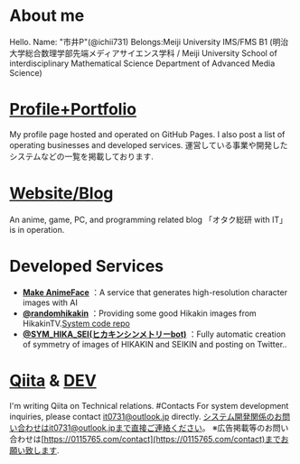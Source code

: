# About me
Hello.
Name: "市井P"(@ichii731)
Belongs:Meiji University IMS/FMS B1
(明治大学総合数理学部先端メディアサイエンス学科 / Meiji University School of interdisciplinary Mathematical Science Department of Advanced Media Science)


# [Profile+Portfolio](https://tomox0115.github.io/)
My profile page hosted and operated on GitHub Pages.
I also post a list of operating businesses and developed services.
運営している事業や開発したシステムなどの一覧を掲載しております.
# [Website/Blog](https://0115765.com/)
An anime, game, PC, and programming related blog 「オタク総研 with IT」 is in operation.
# Developed Services
- **[Make AnimeFace](https://ai.0115765.com/makeface/)** ：A service that generates high-resolution character images with AI
- **[@randomhikakin](https://twitter.com/randomhikakin)** ：Providing some good Hikakin images from HikakinTV.[System code repo](https://github.com/tomox0115/randomhikakin)
- **[@SYM_HIKA_SEI(ヒカキンシンメトリーbot)](https://twitter.com/SYM_HIKA_SEI)** ：Fully automatic creation of symmetry of images of HIKAKIN and SEIKIN and posting on Twitter..
# [Qiita](https://qiita.com/tomox0115/) & [DEV](https://dev.to/tomox0115/)
I'm writing Qiita on Technical relations.
#Contacts
For system development inquiries, please contact it0731@outlook.jp directly.
システム開発関係のお問い合わせはit0731@outlook.jpまで直接ご連絡ください。
※広告掲載等のお問い合わせは[https://0115765.com/contact](https://0115765.com/contact)までお願い致します.
